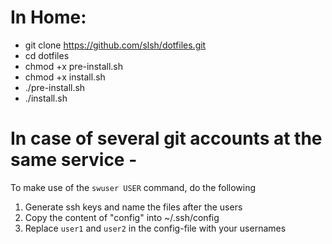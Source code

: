 # In Home:
* git clone https://github.com/slsh/dotfiles.git
* cd dotfiles
* chmod +x pre-install.sh
* chmod +x install.sh
* ./pre-install.sh
* ./install.sh

# In case of several git accounts at the same service -
To make use of the `swuser USER` command, do the following

1. Generate ssh keys and name the files after the users
2. Copy the content of "config" into ~/.ssh/config
3. Replace `user1` and `user2` in the config-file with your usernames 
